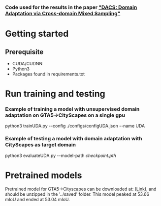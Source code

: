### Code used for the results in the paper  ["DACS: Domain Adaptation via Cross-domain Mixed Sampling"](https://arxiv.org/abs/2007.08702)
# Getting started
## Prerequisite
*  CUDA/CUDNN 
*  Python3
*  Packages found in requirements.txt

# Run training and testing

### Example of training a model with unsupervised domain adaptation on GTA5->CityScapes on a single gpu

python3 trainUDA.py --config ./configs/configUDA.json --name UDA

### Example of testing a model with domain adaptation with CityScapes as target domain

python3 evaluateUDA.py --model-path *checkpoint.pth*

# Pretrained models

Pretrained model for GTA5->Cityscapes can be downloaded at: ([Link](https://drive.google.com/file/d/1oxdy5pknTiJ7my0zETG1Q52JN1Mn5KdH/view?usp=sharing)), and should be unzipped in the '../saved' folder.
This model peaked at 53.66 mIoU and ended at 53.04 mIoU.

